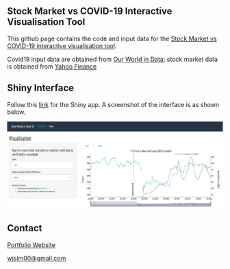 ## Stock Market vs COVID-19 Interactive Visualisation Tool
This github page contains the code and input data for the [Stock Market vs COVID-19 interactive visualisation tool](https://weijieesim.shinyapps.io/Stock_Market_vs_Covid19/).

Covid19 input data are obtained from [Our World in Data](https://github.com/owid/covid-19-data/tree/master/public/data); stock market data is obtained from [Yahoo Finance](https://sg.finance.yahoo.com/)

## Shiny Interface

Follow this [link](https://weijieesim.shinyapps.io/Stock_Market_vs_Covid19/) for the Shiny app. A screenshot of the interface is as shown below.

![Shiny app interface](www/app_image.png)

## Contact
[Portfolio Website](https://weijiesim.github.io/#)

wjsim00@gmail.com
